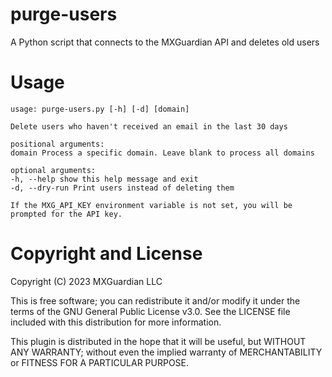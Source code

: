 # purge-users
A Python script that connects to the MXGuardian API and deletes old users

# Usage

```
usage: purge-users.py [-h] [-d] [domain]

Delete users who haven't received an email in the last 30 days

positional arguments:
domain Process a specific domain. Leave blank to process all domains

optional arguments:
-h, --help show this help message and exit
-d, --dry-run Print users instead of deleting them

If the MXG_API_KEY environment variable is not set, you will be prompted for the API key.
```

# Copyright and License

Copyright (C) 2023 MXGuardian LLC

This is free software; you can redistribute it and/or modify it under the terms of the GNU General Public License v3.0. See the LICENSE file included with this distribution for more information.

This plugin is distributed in the hope that it will be useful, but WITHOUT ANY WARRANTY; without even the implied warranty of MERCHANTABILITY or FITNESS FOR A PARTICULAR PURPOSE.
